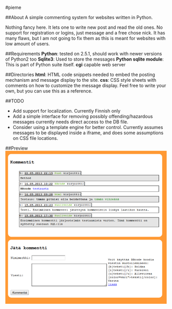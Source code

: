 #pieme

##About
A simple commenting system for websites written in Python.

Nothing fancy here. It lets one to write new post and read the old ones. No
support for registration or logins, just message and a free chose nick. It has
many flaws, but I am not going to fix them as this is meant for websites with
low amount of users.


##Requirements
__Python__: tested on 2.5.1, should work with newer versions of Python2 too
__Sqlite3__: Used to store the messages
__Python sqlite module__: This is part of Python suite itself.
__cgi__ capable web server


##Directories
__html__: HTML code snippets needed to embed the posting mechanism and message 
display to the site.
__css__: CSS style sheets with comments on how to customize the message 
display. Feel free to write your own, but you can use this as a reference.


##TODO
*  Add support for localization. Currently Finnish only
*  Add a simple interface for removing possibly offending/hazardous messages 
   currently needs direct access to the DB file.
*  Consider using a template engine for better control. Currently assumes 
   messages to be displayed inside a iframe, and does some assumptions on CSS
   file locations.

##Preview
![A preview image what it looks like on my site](./Preview.png)
